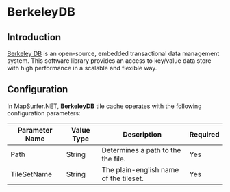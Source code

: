 # BerkeleyDB

## Introduction

[Berkeley DB](http://en.wikipedia.org/wiki/Berkeley_DB) is an open-source, embedded transactional data management system. This software library provides an access to key/value data store with high performance in a scalable and flexible way. 

## Configuration

In MapSurfer.NET, **BerkeleyDB** tile cache operates with the following configuration parameters:

Parameter Name | Value Type | Description | Required
------------ | ------------- | ------------- | -------------
Path | String | Determines a path to the the file. | Yes
TileSetName | String | The plain-english name of the tileset. | Yes

